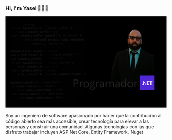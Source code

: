 ### Hi, I'm Yasel 🧑‍💻👋
<img src="https://github.com/yhorta/yhorta/blob/main/yasel4.png" alt="banner that says Yasel Horta - software engineer, content creator and community organizer alongside a cartoon illustration of Yasel">

Soy un ingeniero de software apasionado por hacer que la contribución al código abierto sea más accesible, crear tecnología para elevar a las personas y construir una comunidad. Algunas tecnologías con las que disfruto trabajar incluyen ASP Net Core, Entity Framework, Nuget
